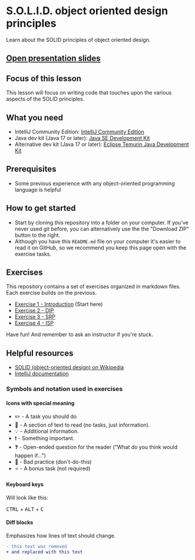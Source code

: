 # S.O.L.I.D. object oriented design principles

Learn about the SOLID principles of object oriented design.

## [Open presentation slides](https://docs.google.com/presentation/d/1zZ4W12I0JJXXA-QkILAA9_C6-sXe_H7grZxCDqWaYgs/)

## Focus of this lesson

This lesson will focus on writing code that touches upon the various aspects of the SOLID principles.

## What you need

- IntelliJ Community Edition: [IntelliJ Community Edition](https://www.jetbrains.com/idea/download/)
- Java dev kit (Java 17 or later): [Java SE Development Kit](https://docs.oracle.com/en/java/javase/19/install/overview-jdk-installation.html)
- Alternative dev kit (Java 17 or later): [Eclipse Temurin Java Development Kit](https://adoptium.net/)

## Prerequisites

- Some previous experience with any object-oriented programming language is helpful

## How to get started

- Start by cloning this repository into a folder on your computer. If you've never used git before, you can alternatively use the the "Download ZIP" button to the right.
- Although you have this `README.md` file on your computer it's easier to read it on GitHub, so we recommend you keep this page open with the exercise tasks.

## Exercises

This repository contains a set of exercises organized in markdown files. Each exercise builds on the previous.

- [Exercise 1 - Introduction](./exercise-1/README.md) (Start here)
- [Exercise 2 - DIP](./exercise-2/README.md)
- [Exercise 3 - SRP](./exercise-3/README.md)
- [Exercise 4 - ISP](./exercise-4/README.md)

Have fun! And remember to ask an instructor if you're stuck.

## Helpful resources

- [SOLID (object-oriented design) on Wikipedia](https://en.wikipedia.org/wiki/SOLID_(object-oriented_design))
- [IntelliJ documentation](https://www.jetbrains.com/idea/documentation/)

### Symbols and notation used in exercises

#### Icons with special meaning

- :pencil2: - A task you should do
- :book: - A section of text to read (no tasks, just information).
- :bulb: - Additional information.
- :exclamation: - Something important.
- :question: - Open-ended question for the reader ("What do you think would happen if...")
- :poop: - Bad practice (don't-do-this)
- :star: - A bonus task (not required)

#### Keyboard keys

Will look like this:

<kbd>CTRL</kbd> + <kbd>ALT</kbd> + <kbd>C</kbd>

#### Diff blocks

Emphasizes how lines of text should change.

```diff
- this text was removed
+ and replaced with this text
```
